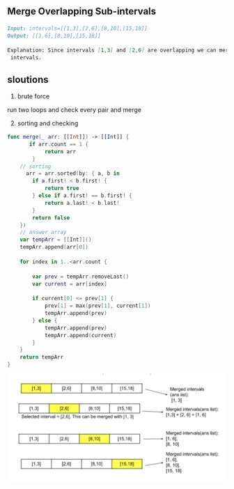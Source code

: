 ## Merge Overlapping Sub-intervals


```markdown
Input: intervals=[[1,3],[2,6],[8,10],[15,18]]
Output: [[1,6],[8,10],[15,18]]

Explanation: Since intervals [1,3] and [2,6] are overlapping we can merge them to form [1,6]
 intervals.
```

## sloutions 

1. brute force 

run two loops and check every pair and merge 


2. sorting and checking 

```swift
func merge(_ arr: [[Int]]) -> [[Int]] {
       if arr.count == 1 {
            return arr
        }
    // sorting 
      arr = arr.sorted(by: { a, b in
        if a.first! < b.first! {
            return true
        } else if a.first! == b.first! {
            return a.last! < b.last!
        }
        return false
    })       
    // answer array      
    var tempArr = [[Int]]()
    tempArr.append(arr[0])
    
    for index in 1..<arr.count {
        
        var prev = tempArr.removeLast()
        var current = arr[index]
        
        if current[0] <= prev[1] {
            prev[1] = max(prev[1], current[1])
            tempArr.append(prev)
        } else {
            tempArr.append(prev)
            tempArr.append(current)
        }
    }
    return tempArr
}
```


![Alt text](/images_arr/pairMerging.png)